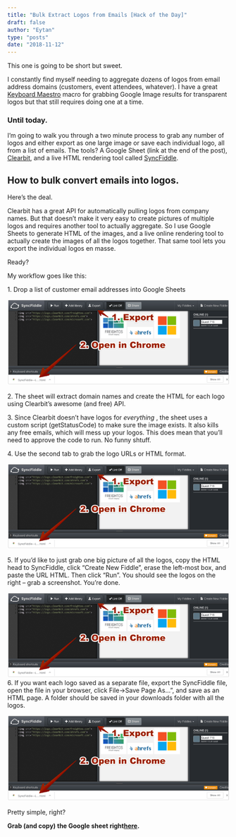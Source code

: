 ```yaml
---
title: "Bulk Extract Logos from Emails [Hack of the Day]"
draft: false
author: "Eytan"
type: "posts"
date: "2018-11-12"
---
```

This one is going to be short but sweet.

I constantly find myself needing to aggregate dozens of logos from email
address domains (customers, event attendees, whatever). I have a great
[Keyboard Maestro](https://www.keyboardmaestro.com/main/) macro for grabbing
Google Image results for transparent logos but that still requires doing one
at a time.

### Until today.

I’m going to walk you through a two minute process to grab any number of logos
and either export as one large image or save each individual logo, all from a
list of emails. The tools? A Google Sheet (link at the end of the post),
[Clearbit](https://clearbit.com), and a live HTML rendering tool called
[SyncFiddle](http://syncfiddle.net).

## How to bulk convert emails into logos.

Here’s the deal.

Clearbit has a great API for automatically pulling logos from company names.
But that doesn’t make it very easy to create pictures of multiple logos and
requires another tool to actually aggregate. So I use Google Sheets to
generate HTML of the images, and a live online rendering tool to actually
create the images of all the logos together. That same tool lets you export
the individual logos en masse.

Ready?

My workflow goes like this:

1\. Drop a list of customer email addresses into Google Sheets

![](bulk-extract-logos-from-emails-hack-of-the-day.png)

2\. The sheet will extract domain names and create the HTML for each logo
using Clearbit’s awesome (and free) API.

3\. Since Clearbit doesn’t have logos for _everything_ , the sheet uses a
custom script (getStatusCode) to make sure the image exists. It also kills any
free emails, which will mess up your logos. This does mean that you’ll need to
approve the code to run. No funny shtuff.

4\. Use the second tab to grab the logo URLs or HTML format.

![](bulk-extract-logos-from-emails-hack-of-the-day.png)

5\. If you’d like to just grab one big picture of all the logos, copy the HTML
head to SyncFiddle, click “Create New Fiddle”, erase the left-most box, and
paste the URL HTML. Then click “Run”. You should see the logos on the right –
grab a screenshot. You’re done.

![](bulk-extract-logos-from-emails-hack-of-the-day.png)6\. If you want each
logo saved as a separate file, export the SyncFiddle file, open the file in
your browser, click File->Save Page As…”, and save as an HTML page. A folder
should be saved in your downloads folder with all the logos.

![](bulk-extract-logos-from-emails-hack-of-the-day.png)

Pretty simple, right?

**Grab (and copy) the Google sheet
right[here](https://docs.google.com/spreadsheets/d/1Gi_x6tzeVTn0R-7twKv815wOsB7Kyd9LR77ky_dWoA4/copy).**

